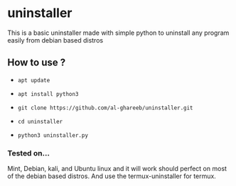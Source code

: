 # uninstaller
This is a basic uninstaller made with simple python to uninstall any program easily from debian based distros

## How to use ?
* `apt update`

* `apt install python3`

* `git clone https://github.com/al-ghareeb/uninstaller.git`

* `cd uninstaller`

* `python3 uninstaller.py`

### Tested on...
Mint, Debian, kali, and Ubuntu linux and it will work should perfect on most of the debian based distros.
And use the termux-uninstaller for termux.
